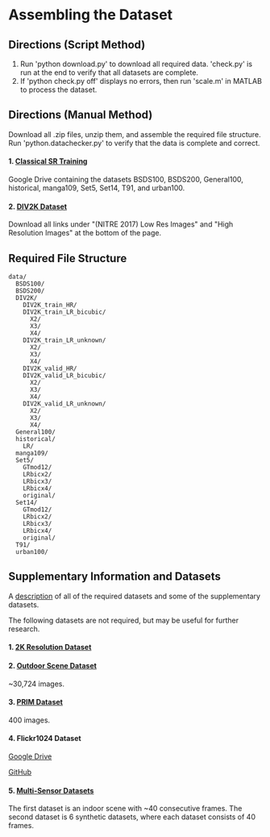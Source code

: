 # Assembling the Dataset
## Directions (Script Method)
1. Run 'python download.py' to download all required data. 'check.py' is run at the end to verify that all datasets are complete. 
2. If 'python check.py off' displays no errors, then run 'scale.m' in MATLAB to process the dataset. 

## Directions (Manual Method)
Download all .zip files, unzip them, and assemble the required file structure. Run 'python.datachecker.py' to verify that the data is complete and correct.

#### 1. [Classical SR Training](https://drive.google.com/drive/folders/1pRmhEmmY-tPF7uH8DuVthfHoApZWJ1QU)
Google Drive containing the datasets BSDS100, BSDS200, General100, historical, manga109, Set5, Set14, T91, and urban100.

#### 2. [DIV2K Dataset](https://data.vision.ee.ethz.ch/cvl/DIV2K/)
Download all links under "(NITRE 2017) Low Res Images" and "High Resolution Images" at the bottom of the page.


## Required File Structure
```
data/
  BSDS100/
  BSDS200/
  DIV2K/
    DIV2K_train_HR/
    DIV2K_train_LR_bicubic/
      X2/
      X3/
      X4/
    DIV2K_train_LR_unknown/
      X2/
      X3/
      X4/
    DIV2K_valid_HR/
    DIV2K_valid_LR_bicubic/
      X2/
      X3/
      X4/
    DIV2K_valid_LR_unknown/
      X2/
      X3/
      X4/
  General100/
  historical/
    LR/
  manga109/
  Set5/
    GTmod12/
    LRbicx2/
    LRbicx3/
    LRbicx4/
    original/
  Set14/
    GTmod12/
    LRbicx2/
    LRbicx3/
    LRbicx4/
    original/
  T91/
  urban100/
```

## Supplementary Information and Datasets
A [description](https://cvnote.ddlee.cn/2019/09/22/image-super-resolution-datasets) of all of the required datasets and some of the supplementary datasets.

The following datasets are not required, but may be useful for further research.

#### 1. [2K Resolution Dataset](https://drive.google.com/drive/folders/1B-uaxvV9qeuQ-t7MFiN1oEdA6dKnj2vW) 

#### 2. [Outdoor Scene Dataset](https://drive.google.com/drive/u/0/folders/1iZfzAxAwOpeutz27HC56_y5RNqnsPPKr)
~30,724 images.

#### 3. [PRIM Dataset](https://drive.google.com/drive/folders/17FmdXu5t8wlKwt8extb_nQAdjxUOrb1O)
400 images.

#### 4. Flickr1024 Dataset
[Google Drive](https://drive.google.com/drive/folders/10LTXCSp9UqY9A9HVj3sAf7zmS4KdJo2T)

[GitHub](https://yingqianwang.github.io/Flickr1024/)

#### 5. [Multi-Sensor Datasets](https://www5.cs.fau.de/research/data/multi-sensor-super-resolution-datasets/)
The first dataset is an indoor scene with ~40 consecutive frames. The second dataset is 6 synthetic datasets, where each dataset consists of 40 frames.
